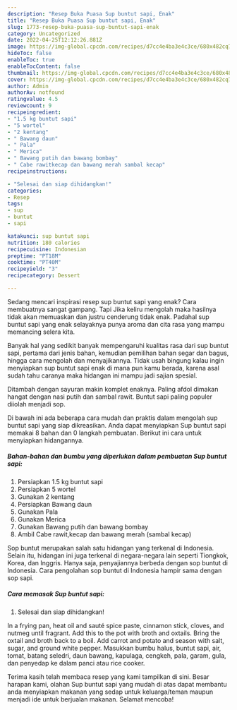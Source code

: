 ```yaml
---
description: "Resep Buka Puasa Sup buntut sapi, Enak"
title: "Resep Buka Puasa Sup buntut sapi, Enak"
slug: 1773-resep-buka-puasa-sup-buntut-sapi-enak
category: Uncategorized
date: 2022-04-25T12:12:26.881Z
image: https://img-global.cpcdn.com/recipes/d7cc4e4ba3e4c3ce/680x482cq70/sup-buntut-sapi-foto-resep-utama.jpg
hideToc: false
enableToc: true
enableTocContent: false
thumbnail: https://img-global.cpcdn.com/recipes/d7cc4e4ba3e4c3ce/680x482cq70/sup-buntut-sapi-foto-resep-utama.jpg
cover: https://img-global.cpcdn.com/recipes/d7cc4e4ba3e4c3ce/680x482cq70/sup-buntut-sapi-foto-resep-utama.jpg
author: Admin
authorAv: notfound
ratingvalue: 4.5
reviewcount: 9
recipeingredient:
- "1.5 kg buntut sapi"
- "5 wortel"
- "2 kentang"
- " Bawang daun"
- " Pala"
- " Merica"
- " Bawang putih dan bawang bombay"
- " Cabe rawitkecap dan bawang merah sambal kecap"
recipeinstructions:

- "Selesai dan siap dihidangkan!"
categories:
- Resep
tags:
- sup
- buntut
- sapi

katakunci: sup buntut sapi 
nutrition: 180 calories
recipecuisine: Indonesian
preptime: "PT18M"
cooktime: "PT40M"
recipeyield: "3"
recipecategory: Dessert

---
```



Sedang mencari inspirasi resep sup buntut sapi yang enak? Cara membuatnya sangat gampang. Tapi Jika keliru mengolah maka hasilnya tidak akan memuaskan dan justru cenderung tidak enak. Padahal sup buntut sapi yang enak selayaknya punya aroma dan cita rasa yang mampu memancing selera kita.


Banyak hal yang sedikit banyak mempengaruhi kualitas rasa dari sup buntut sapi, pertama dari jenis bahan, kemudian pemilihan bahan segar dan bagus, hingga cara mengolah dan menyajikannya. Tidak usah bingung kalau ingin menyiapkan sup buntut sapi enak di mana pun kamu berada, karena asal sudah tahu caranya maka hidangan ini mampu jadi sajian spesial.

Ditambah dengan sayuran makin komplet enaknya. Paling afdol dimakan hangat dengan nasi putih dan sambal rawit. Buntut sapi paling populer diiolah menjadi sop.


Di bawah ini ada beberapa cara mudah dan praktis dalam mengolah sup buntut sapi yang siap dikreasikan. Anda dapat menyiapkan Sup buntut sapi memakai 8 bahan dan 0 langkah pembuatan. Berikut ini cara untuk menyiapkan hidangannya.

<!--inarticleads1-->

##### Bahan-bahan dan bumbu yang diperlukan dalam pembuatan Sup buntut sapi:

1. Persiapkan 1.5 kg buntut sapi
1. Persiapkan 5 wortel
1. Gunakan 2 kentang
1. Persiapkan  Bawang daun
1. Gunakan  Pala
1. Gunakan  Merica
1. Gunakan  Bawang putih dan bawang bombay
1. Ambil  Cabe rawit,kecap dan bawang merah (sambal kecap)


Sop buntut merupakan salah satu hidangan yang terkenal di Indonesia. Selain itu, hidangan ini juga terkenal di negara-negara lain seperti Tiongkok, Korea, dan Inggris. Hanya saja, penyajiannya berbeda dengan sop buntut di Indonesia. Cara pengolahan sop buntut di Indonesia hampir sama dengan sop sapi. 

<!--inarticleads2-->

##### Cara memasak Sup buntut sapi:


1. Selesai dan siap dihidangkan!

In a frying pan, heat oil and sauté spice paste, cinnamon stick, cloves, and nutmeg until fragrant. Add this to the pot with broth and oxtails. Bring the oxtail and broth back to a boil. Add carrot and potato and season with salt, sugar, and ground white pepper. Masukkan bumbu halus, buntut sapi, air, tomat, batang seledri, daun bawang, kapulaga, cengkeh, pala, garam, gula, dan penyedap ke dalam panci atau rice cooker. 

Terima kasih telah membaca resep yang kami tampilkan di sini. Besar harapan kami, olahan Sup buntut sapi yang mudah di atas dapat membantu anda menyiapkan makanan yang sedap untuk keluarga/teman maupun menjadi ide untuk berjualan makanan. Selamat mencoba!
